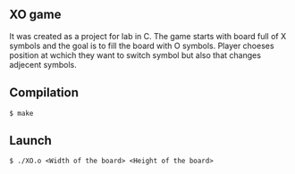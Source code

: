 ## XO game

It was created as a project for lab in C.
The game starts with board full of X symbols and the goal is to
fill the board with O symbols.
Player choeses position at wchich they want to switch symbol but also
that changes adjecent symbols.

## Compilation
```
$ make
```
## Launch
```
$ ./XO.o <Width of the board> <Height of the board>
```